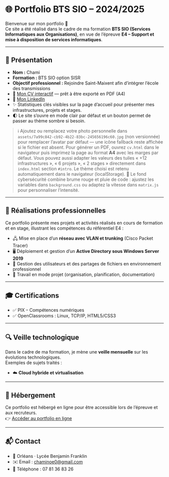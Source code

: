 # 🌐 Portfolio BTS SIO – 2024/2025

Bienvenue sur mon portfolio 👋  
Ce site a été réalisé dans le cadre de ma formation **BTS SIO (Services Informatiques aux Organisations)**, en vue de l’épreuve **E4 – Support et mise à disposition de services informatiques**.

---

## 👤 Présentation
- **Nom :** Chami  
- **Formation :** BTS SIO option SISR  
- **Objectif professionnel :** Rejoindre Saint-Maixent afin d’intégrer l’école des transmissions  
- 📄 [Mon CV interactif](./cv.html) — prêt à être exporté en PDF (A4)
- 🔗 [Mon LinkedIn](https://www.linkedin.com/in/no%C3%A9-chami/)
- ✨ Statistiques clés visibles sur la page d’accueil pour présenter mes infrastructures, projets et stages.
- 🌓 Le site s’ouvre en mode clair par défaut et un bouton permet de passer au thème sombre si besoin.

> ℹ️ Ajoutez ou remplacez votre photo personnelle dans `assets/7a99c842-cb92-4b22-83bc-245656196c60.jpg` (non versionnée) pour remplacer l’avatar par défaut — une icône fallback reste affichée si le fichier est absent.
> Pour générer un PDF, ouvrez `cv.html` dans le navigateur puis imprimez la page au format **A4** avec les marges par défaut.
> Vous pouvez aussi adapter les valeurs des tuiles « +12 infrastructures », « 6 projets », « 2 stages » directement dans `index.html` section `#intro`.
> Le thème choisi est retenu automatiquement dans le navigateur (localStorage).
> 🎨 Le fond cybersécurité combine brume rouge et pluie de code : ajustez les variables dans `background.css` ou adaptez la vitesse dans `matrix.js` pour personnaliser l’intensité.

---

## 💼 Réalisations professionnelles
Ce portfolio présente mes projets et activités réalisés en cours de formation et en stage, illustrant les compétences du référentiel E4 :  

- 🖧 Mise en place d’un **réseau avec VLAN et trunking** (Cisco Packet Tracer)  
- 🖥️ Déploiement et gestion d’un **Active Directory sous Windows Server 2019**  
- 📂 Gestion des utilisateurs et des partages de fichiers en environnement professionnel  
- 🚀 Travail en mode projet (organisation, planification, documentation)  

---

## 🎓 Certifications
- ✅ PIX – Compétences numériques  
- ✅ OpenClassrooms : Linux, TCP/IP, HTML5/CSS3  

---

## 🔍 Veille technologique
Dans le cadre de ma formation, je mène une **veille mensuelle** sur les évolutions technologiques.  
Exemples de sujets traités :  
- ☁️ **Cloud hybride et virtualisation**  

---

## 🚀 Hébergement
Ce portfolio est hébergé en ligne pour être accessible lors de l’épreuve et aux recruteurs.  
👉 [Accéder au portfolio en ligne](https://kiiwiix.github.io/chami.noe/)

---

## 📬 Contact
- 📍 Orléans · Lycée Benjamin Franklin
- ✉️ Email : chaminoe0@gmail.com
- 📱 Téléphone : 07 81 36 83 26
